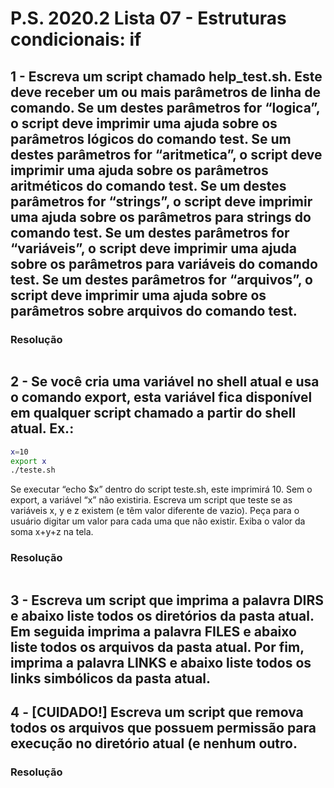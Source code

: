 # P.S. 2020.2 Lista 07 - Estruturas condicionais: if

## 1 - Escreva um script chamado help_test.sh. Este deve receber um ou mais parâmetros de linha de comando. Se um destes parâmetros for “logica”, o script deve imprimir uma ajuda sobre os parâmetros lógicos do comando test. Se um destes parâmetros for “aritmetica”, o script deve imprimir uma ajuda sobre os parâmetros aritméticos do comando test. Se um destes parâmetros for “strings”, o script deve imprimir uma ajuda sobre os parâmetros para strings do comando test. Se um destes parâmetros for “variáveis”, o script deve imprimir uma ajuda sobre os parâmetros para variáveis do comando test. Se um destes parâmetros for “arquivos”, o script deve imprimir uma ajuda sobre os parâmetros sobre arquivos do comando test.

### Resolução
~~~bash
~~~

## 2 - Se você cria uma variável no shell atual e usa o comando export, esta variável fica disponível em qualquer script chamado a partir do shell atual. Ex.:

~~~bash
x=10
export x
./teste.sh
~~~

Se executar “echo $x” dentro do script teste.sh, este imprimirá 10. Sem o export, a variável “x” não existiria. Escreva um script que teste se as variáveis x, y e z existem (e têm valor diferente de vazio). Peça para o usuário digitar um valor para cada uma que não existir. Exiba o valor da soma x+y+z na tela.

### Resolução
~~~bash
~~~

## 3 - Escreva um script que imprima a palavra DIRS e abaixo liste todos os diretórios da pasta atual. Em seguida imprima a palavra FILES e abaixo liste todos os arquivos da pasta atual. Por fim, imprima a palavra LINKS e abaixo liste todos os links simbólicos da pasta atual.

## 4 - [CUIDADO!] Escreva um script que remova todos os arquivos que possuem permissão para execução no diretório atual (e nenhum outro.

### Resolução
~~~bash
~~~
